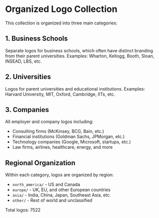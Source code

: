 # Organized Logo Collection

This collection is organized into three main categories:

## 1. Business Schools
Separate logos for business schools, which often have distinct branding from their parent universities.
Examples: Wharton, Kellogg, Booth, Sloan, INSEAD, LBS, etc.

## 2. Universities
Logos for parent universities and educational institutions.
Examples: Harvard University, MIT, Oxford, Cambridge, IITs, etc.

## 3. Companies
All employer and company logos including:
- Consulting firms (McKinsey, BCG, Bain, etc.)
- Financial institutions (Goldman Sachs, JPMorgan, etc.)
- Technology companies (Google, Microsoft, startups, etc.)
- Law firms, airlines, healthcare, energy, and more

## Regional Organization
Within each category, logos are organized by region:
- `north_america/` - US and Canada
- `europe/` - UK, EU, and other European countries
- `asia/` - India, China, Japan, Southeast Asia, etc.
- `other/` - Rest of world and unclassified

Total logos: 7522
